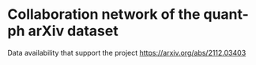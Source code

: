 # Collaboration network of the quant-ph arXiv dataset
Data availability that support the project  https://arxiv.org/abs/2112.03403
